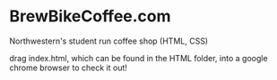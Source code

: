 # BrewBikeCoffee.com
Northwestern's student run coffee shop (HTML, CSS)

drag index.html, which can be found in the HTML folder, into a google chrome browser to check it out!
